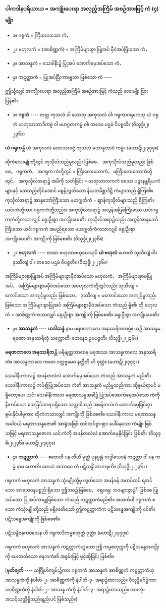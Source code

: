### ပါကဒါနပရိယာယ = အကျိုးပေးရာ အလှည့်အကြိမ် အစဉ်အားဖြင့် ကံ (၄) မျိုး

- ၁။ ဂရုကံ = ကြီးလေးသော ကံ，

- ၂။ ဗဟုလကံ = (အာစိဏ္ဏကံ) = အကြိမ်များစွာ ပြုအပ် မှီဝဲအပ်ပြီးသော ကံ，

- ၃။ အာသန္နကံ = သေခါနီး၌ ပြုအပ် အောက်မေ့အပ်သော ကံ，

- ၄။ ကဋတ္တာကံ = ပြုအပ်ပြီးကာမျှသာ ဖြစ်သော ကံ ----

ဤသို့လျှင် အကျိုးပေးရာ အလှည့်အကြိမ် အစဉ်အားဖြင့် ကံသည် လေးမျိုး ပြားပြန်၏။

- ၁။ **ဂရုကံ** ---- တတ္ထ ကုသလံ ဝါ ဟောတု အကုသလံ ဝါ၊ ဂရုကာဂရုကေသု ယံ ဂရုကံ မာတုဃာတာဒိကမ္မံ ဝါ မဟဂ္ဂတကမ္မံ ဝါ၊ တဒေဝ ပဌမံ ဝိပစ္စတိ။ (ဝိသုဒ္ဓိ၊၂၊၂၃၆။)

**ယံ ဂရုက**န္တိ ယံ အကုသလံ မဟာသာဝဇ္ဇံ ကုသလံ မဟာနုဘာဝံ ကမ္မံ။ (မဟာဋီ၊၂၊၃၇၇။)

ထိုကံလေးမျိုးတို့တွင် ကုသိုလ်သည်မူလည်း ဖြစ်စေ， အကုသိုလ်သည်မူလည်း ဖြစ်စေ， ဂရုကကံ， အဂရုက ကံတို့တွင် = ကြီးလေးသောကံ， မကြီးလေးသောကံတို့တွင်， အကုသိုလ်အရာ၌ အမိကို သတ်ခြင်း = မာတုဃာတကကံ စသော ပဉ္စာနန္တရိယကံများနှင့် သေသည့်တိုင်အောင် မစွန့်လွှတ်သော နိယတမိစ္ဆာဒိဋ္ဌိ ကံများသည် ရှိကြ၏။ 
ကုသိုလ်အရာ၌ အာနုဘော်ကြီးသော မဟဂ္ဂုတ်ကံ = ဈာန်ကုသိုလ်များသည် ရှိကြ၏။ 
ယင်းကံတို့ကား ဂရုကကံတို့တည်း။ 
အကုသိုလ်အရာ၌ အလွန်အပြစ်ကြီးသော ယင်းဂရုကကံတို့ကသာလျှင် ရှေးဦးစွာ အကျိုးပေး၏။ 
ကုသိုလ်အရာ၌လည်း အလွန်အာနုဘော်ကြီးသော ယင်းဂရုကကံ အမည်ရသော မဟဂ္ဂုတ်ကံကသာလျှင် ရှေးဦးစွာ အကျိုးပေး၏။ အကျိုးကို ဖြစ်စေ၏။ (ဝိသုဒ္ဓိ၊၂၊၂၃၆။)

- ၂။ **ဗဟုလကံ** ---- တထာ ဗဟုလာဗဟုလေသုပိ **ယံ ဗဟုလံ** ဟောတိ သုသီလျံ ဝါ။ ဒုဿီလျံ ဝါ။ တဒေဝ ပဌမံ ဝိပစ္စတိ။ (ဝိသုဒ္ဓိ၊၂၊၂၃၆။)

အကြိမ်များစွာပြုအပ် အကြိမ်များစွာမှီဝဲအပ်သော ဗဟုလကံ， အကြိမ်များစွာမပြုအပ်， အကြိမ်များစွာမမှီဝဲအပ်သော အဗဟုလကံတို့တွင်လည်း သုသီလျ = ကောင်းသော အကျင့်မူလည်း ဖြစ်သော， ဒုဿီလျ = မကောင်းသော အကျင့်မူလည်း ဖြစ်သော အကြိမ်များစွာပြုအပ် အကြိမ်များစွာမှီဝဲအပ်သော ကံသည် ရှိ၏၊ ထို ဗဟုလကံ = အာစိဏ္ဏကံကသာလျှင် ရှေးဦးစွာ အကျိုးကို ဖြစ်စေ၏။ ရှေးဦးစွာ အကျိုးပေး၏။

- ၃။ **အာသန္နကံ** ---- **ယဒါသန္နံ** နာမ မရဏကာလေ အနုဿရိတကမ္မံ။ ယဉှိ အာသန္နမရဏော အနုဿရိတုံ သက္ကောတိ၊ တေနေဝ ဥပပဇ္ဇတိ။ (ဝိသုဒ္ဓိ၊၂၊၂၃၆။)

**မရဏကာလေ အနုဿရိတ**န္တိ ပရိဗျတ္တဘာဝေန မရဏဿ အာသန္နကာလေ အနုဿရိတံ။ အာသန္နကာလေ ကတေ ဝတ္တဗ္ဗမေဝ နတ္ထီတိ ဟိ ဝုတ္တံ။ (မဟာဋီ၊၂၊၃၇၇။)

သေခါနီးကာလ၌ အဖန်တလဲလဲ အောက်မေ့အပ်သော ကံသည် အာသန္နကံ မည်၏။ 
သေခါနီးကာလ၌ ကပ်၍ပြုအပ်သော ကံ၏ အာသန္နကံ မည်မှုသည်ကား ဆိုဖွယ်ရာပင် မရှိတော့ပေ။ 
ယင်း သေခါနီးကာလ မရဏာသန္နအခါ၌ ပြုအပ်အောက်မေ့အပ်သော ကံကို နီးကပ်သော သေခြင်းတရားရှိသော သတ္တဝါသည် အဖန်တလဲလဲ အောက်မေ့ခြင်းငှာ စွမ်းနိုင်ပါမူကား ထိုကံကသာလျှင် အကျိုးကို ဖြစ်စေ၏။ 
သေခါနီးကာလ မရဏာသန္န အခါဝယ် မရဏာသန္နဇော၏ အာရုံအဖြစ် ထင်ထင်ရှားရှား ပေါ်နေသော ကံမျိုး ဖြစ်သဖြင့် မရဏာသန္နဇောက ယင်းကံကို အဖန်တလဲလဲ အောက်မေ့နိုင်ခြင်း ဖြစ်၏။
(ဝိသုဒ္ဓိ၊၂၊၂၃၆။ မဟာဋီ၊၂၊၃၇၇။)

- ၄။ **ကဋတ္တာကံ** ---- ဧတေဟိ ပန တီဟိ မုတ္တံ ပုနပ္ပုနံ လဒ္ဓါသေဝနံ ကဋတ္တာ ဝါ ပန ကမ္မံ နာမ ဟောတိ၊ တေသံ အဘာဝေ တံ ပဋိသန္ဓိံ အာကဍ္ဎတိ။ (ဝိသုဒ္ဓိ၊၂၊၂၃၆။)

ဂရုကကံ ဗဟုလကံ အာသန္နကံ သုံးမျိုးတို့မှ လွတ်သော အဖန်ဖန် အထပ်ထပ် ရအပ်သော အာသေဝနပစ္စည်းရှိသော ဤဘဝ၌ ဖြစ်စေ， ရှေးရှေး ဘဝများစွာ၌် ဖြစ်စေ ပြုအပ်သော ပြုအပ်ကာမျှဖြစ်သော ကံသည် ကဋတ္တာကံမည်၏။ 
အထက်ပါ ဂရုကကံ စသော ကံသုံးမျိုးတို့သည် မရှိလတ်သော် ဤကဋတ္တာကံက ပဋိသန္ဓေအကျိုးကို ငင်၏။ 
ပဋိသန္ဓေအကျိုးကို ဖြစ်စေ၏။

ပဋိသန္ဓိဇနကဝသေန ဟိ ဂရုကာဒိကမ္မစတုက္ကံ ဝုတ္တံ။ (မဟာဋီ၊၂၊၃၇၇။)

ဂရုကကံ ဗဟုလကံ အာသန္နကံ ကဋတ္တာကံဟူသော ဤ ကမ္မစတုက္ကကို ပဋိသန္ဓေအကျိုးကို ပေးတတ်သော ဇနကကံ၏ အစွမ်းဖြင့် ဖွင့်ဆိုခြင်း ဖြစ်၏။

[**မှတ်ချက်** ---- သင်္ဂြိုဟ်ကျမ်း၌ကား ဂရုကကံ အာသန္နကံ အာစိဏ္ဏကံ ကဋတ္တာကံဟု အာသန္နကံကို နံပါတ်-၂- အာစိဏ္ဏကံကို နံပါတ်-၃- အရာ၌ထားသည်။ 
ဝိသုဒ္ဓိမဂ်၌ကား အာစိဏ္ဏကံကို နံပါတ်-၂- အာသန္န ကံကို နံပါတ်-၃- အရာ၌ထားသည်။ 
အားလုံး အသင့်ယုတ္တိရှိသည်ချည်းပင် ဖြစ်သည်။]